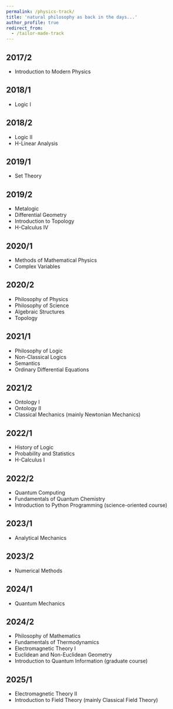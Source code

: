 ```yaml
---
permalink: /physics-track/
title: 'natural philosophy as back in the days...'
author_profile: true
redirect_from: 
  - /tailor-made-track
---
```


## 2017/2
- Introduction to Modern Physics  

## 2018/1
- Logic I  

## 2018/2
- Logic II  
- H-Linear Analysis  

## 2019/1
- Set Theory  

## 2019/2
- Metalogic  
- Differential Geometry  
- Introduction to Topology  
- H-Calculus IV  

## 2020/1
- Methods of Mathematical Physics  
- Complex Variables  

## 2020/2
- Philosophy of Physics  
- Philosophy of Science  
- Algebraic Structures  
- Topology  

## 2021/1
- Philosophy of Logic  
- Non-Classical Logics  
- Semantics  
- Ordinary Differential Equations  

## 2021/2
- Ontology I  
- Ontology II  
- Classical Mechanics (mainly Newtonian Mechanics)  

## 2022/1
- History of Logic  
- Probability and Statistics  
- H-Calculus I  

## 2022/2
- Quantum Computing  
- Fundamentals of Quantum Chemistry  
- Introduction to Python Programming (science-oriented course)  

## 2023/1
- Analytical Mechanics  

## 2023/2
- Numerical Methods  

## 2024/1
- Quantum Mechanics  

## 2024/2
- Philosophy of Mathematics  
- Fundamentals of Thermodynamics  
- Electromagnetic Theory I  
- Euclidean and Non-Euclidean Geometry  
- Introduction to Quantum Information (graduate course)  

## 2025/1
- Electromagnetic Theory II  
- Introduction to Field Theory (mainly Classical Field Theory)  

